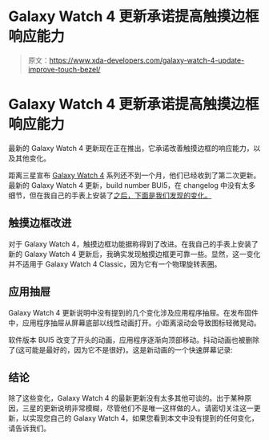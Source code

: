 # Galaxy Watch 4 更新承诺提高触摸边框响应能力

> 原文：<https://www.xda-developers.com/galaxy-watch-4-update-improve-touch-bezel/>

# Galaxy Watch 4 更新承诺提高触摸边框响应能力

最新的 Galaxy Watch 4 更新现在正在推出，它承诺改善触摸边框的响应能力，以及其他变化。

距离三星宣布 [Galaxy Watch 4](https://www.xda-developers.com/samsung-galaxy-watch-4/) 系列还不到一个月，他们已经收到了第二次更新。最新的 Galaxy Watch 4 更新，build number BUI5，在 changelog 中没有太多细节，但在我自己的手表上安装了[之后，下面是我们发现的变化。](https://twitter.com/Wander1236/status/1435946681967775749)

## 触摸边框改进

对于 Galaxy Watch 4，触摸边框功能据称得到了改进。在我自己的手表上安装了新的 Galaxy Watch 4 更新后，我确实发现触摸边框更可靠一些。显然，这一变化并不适用于 Galaxy Watch 4 Classic，因为它有一个物理旋转表圈。

## 应用抽屉

Galaxy Watch 4 更新说明中没有提到的几个变化涉及应用程序抽屉。在发布固件中，应用程序抽屉从屏幕底部以线性动画打开。小距离滚动会导致图标轻微晃动。

软件版本 BUI5 改变了开头的动画，应用程序逐渐向顶部移动。抖动动画也被删除了(这可能是最好的，因为它不是很好)。这是新动画的一个快速屏幕记录:

## 结论

除了这些变化，Galaxy Watch 4 的最新更新没有太多其他可谈的。出于某种原因，三星的更新说明非常模糊，尽管他们不是唯一这样做的人。请密切关注这一更新，以实现您自己的 Galaxy Watch 4，如果您看到本文中没有提到的任何变化，请告诉我们。